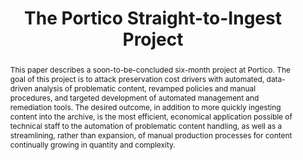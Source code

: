 ---
abstract: This paper describes a soon-to-be-concluded six-month project at Portico.
  The goal of this project is to attack preservation cost drivers with automated,
  data-driven analysis of problematic content, revamped policies and manual procedures,
  and targeted development of automated management and remediation tools. The desired
  outcome, in addition to more quickly ingesting content into the archive, is the
  most efficient, economical application possible of technical staff to the automation
  of problematic content handling, as well as a streamlining, rather than expansion,
  of manual production processes for content continually growing in quantity and complexity.
creators:
- Kirchhoff, Amy
- Morrissey, Sheila
date: null
document_url: https://services.phaidra.univie.ac.at/api/object/o:1082725/download
grand_parent: iPRES
institutions: []
keywords: []
landing_page_url: https://phaidra.univie.ac.at/o:1082725
language: eng
layout: publication
license: CC BY 4.0 International
notes_url: null
parent: iPRES 2019
publication_type: paper
size: 341350
slides_url: null
source_name: iPRES
stream_url: null
title: 'The Portico Straight-to-Ingest Project '
year: 2019
---